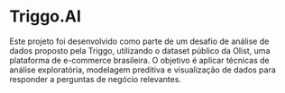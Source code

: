 # Triggo.AI
Este projeto foi desenvolvido como parte de um desafio de análise de dados proposto pela Triggo, utilizando o dataset público da Olist, uma plataforma de e-commerce brasileira. O objetivo é aplicar técnicas de análise exploratória, modelagem preditiva e visualização de dados para responder a perguntas de negócio relevantes.

